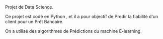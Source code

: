 Projet de Data Science.

Ce projet est codé en Python , et il a pour objectif de Predir la fiabilité d'un client pour un Prét Bancaire.

On a utilisé des algorithmes de Prédictions du machine E-learning.
